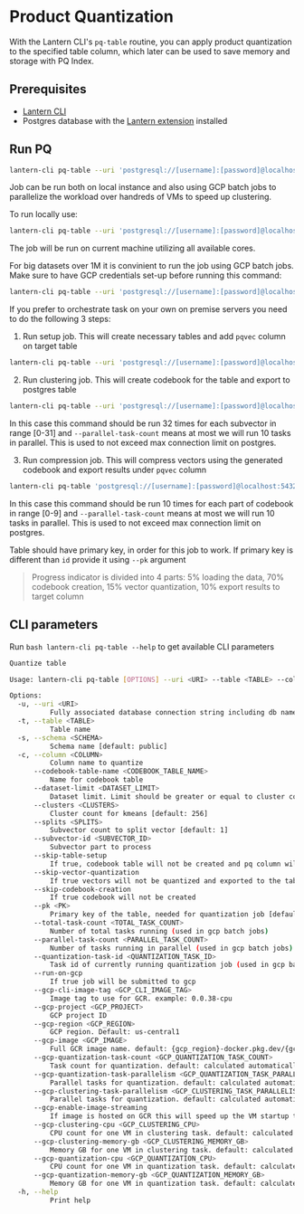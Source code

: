 # Product Quantization

With the Lantern CLI's `pq-table` routine, you can apply product quantization to the specified table column, which later can be used to save memory and storage with PQ Index.

## Prerequisites

- [Lantern CLI](/docs/lantern-cli/install)
- Postgres database with the [Lantern extension](/docs/lantern-db/install) installed

## Run PQ

```bash
lantern-cli pq-table --uri 'postgresql://[username]:[password]@localhost:5432/[db]' --table "sift1m" --column "v" --clusters 256 --splits 32
```

Job can be run both on local instance and also using GCP batch jobs to parallelize the workload over handreds of VMs to speed up clustering.

To run locally use:

```bash
lantern-cli pq-table --uri 'postgresql://[username]:[password]@localhost:5432/[db]' --table "sift1m" --column "v" --clusters 256 --splits 32
```

The job will be run on current machine utilizing all available cores.

For big datasets over 1M it is convinient to run the job using GCP batch jobs.  
Make sure to have GCP credentials set-up before running this command:

```bash
lantern-cli pq-table --uri 'postgresql://[username]:[password]@localhost:5432/[db]' --table "sift1m" --column "v" --clusters 256 --splits 32 --run-on-gcp
```

If you prefer to orchestrate task on your own on premise servers you need to do the following 3 steps:

1. Run setup job. This will create necessary tables and add `pqvec` column on target table

```bash
lantern-cli pq-table --uri 'postgresql://[username]:[password]@localhost:5432/[db]' --table "sift1m" --column "v" --clusters 256 --splits 32 --skip-codebook-creation --skip-vector-compression
```

2. Run clustering job. This will create codebook for the table and export to postgres table

```bash
lantern-cli pq-table --uri 'postgresql://[username]:[password]@localhost:5432/[db]' --table "sift1m" --column "v" --clusters 256 --splits 32 --skip-table-setup --skip-vector-compression --parallel-task-count 10 --subvector-id 0
```

In this case this command should be run 32 times for each subvector in range [0-31] and `--parallel-task-count` means at most we will run 10 tasks in parallel. This is used to not exceed max connection limit on postgres.

3. Run compression job. This will compress vectors using the generated codebook and export results under `pqvec` column

```bash
lantern-cli pq-table 'postgresql://[username]:[password]@localhost:5432/[db]' --table "sift1m" --column "v" --clusters 256 --splits 32 --skip-table-setup --skip-codebook-creation --parallel-task-count 10 --total-task-count 10 --compression-task-id 0
```

In this case this command should be run 10 times for each part of codebook in range [0-9] and `--parallel-task-count` means at most we will run 10 tasks in parallel. This is used to not exceed max connection limit on postgres.

Table should have primary key, in order for this job to work. If primary key is different than `id` provide it using `--pk` argument

> Progress indicator is divided into 4 parts: 5% loading the data, 70% codebook creation, 15% vector quantization, 10% export results to target column

## CLI parameters

Run `bash lantern-cli pq-table --help` to get available CLI parameters

```bash
Quantize table

Usage: lantern-cli pq-table [OPTIONS] --uri <URI> --table <TABLE> --column <COLUMN>

Options:
  -u, --uri <URI>
          Fully associated database connection string including db name
  -t, --table <TABLE>
          Table name
  -s, --schema <SCHEMA>
          Schema name [default: public]
  -c, --column <COLUMN>
          Column name to quantize
      --codebook-table-name <CODEBOOK_TABLE_NAME>
          Name for codebook table
      --dataset-limit <DATASET_LIMIT>
          Dataset limit. Limit should be greater or equal to cluster count
      --clusters <CLUSTERS>
          Cluster count for kmeans [default: 256]
      --splits <SPLITS>
          Subvector count to split vector [default: 1]
      --subvector-id <SUBVECTOR_ID>
          Subvector part to process
      --skip-table-setup
          If true, codebook table will not be created and pq column will not be added to table. So they should be set up externally
      --skip-vector-quantization
          If true vectors will not be quantized and exported to the table
      --skip-codebook-creation
          If true codebook will not be created
      --pk <PK>
          Primary key of the table, needed for quantization job [default: id]
      --total-task-count <TOTAL_TASK_COUNT>
          Number of total tasks running (used in gcp batch jobs)
      --parallel-task-count <PARALLEL_TASK_COUNT>
          Number of tasks running in parallel (used in gcp batch jobs)
      --quantization-task-id <QUANTIZATION_TASK_ID>
          Task id of currently running quantization job (used in gcp batch jobs)
      --run-on-gcp
          If true job will be submitted to gcp
      --gcp-cli-image-tag <GCP_CLI_IMAGE_TAG>
          Image tag to use for GCR. example: 0.0.38-cpu
      --gcp-project <GCP_PROJECT>
          GCP project ID
      --gcp-region <GCP_REGION>
          GCP region. Default: us-central1
      --gcp-image <GCP_IMAGE>
          Full GCR image name. default: {gcp_region}-docker.pkg.dev/{gcp_project_id}/lanterndata/lantern-cli:{gcp_cli_image_tag}
      --gcp-quantization-task-count <GCP_QUANTIZATION_TASK_COUNT>
          Task count for quantization. default: calculated automatically based on dataset size
      --gcp-quantization-task-parallelism <GCP_QUANTIZATION_TASK_PARALLELISM>
          Parallel tasks for quantization. default: calculated automatically based on max connections
      --gcp-clustering-task-parallelism <GCP_CLUSTERING_TASK_PARALLELISM>
          Parallel tasks for quantization. default: calculated automatically based on max connections and dataset size
      --gcp-enable-image-streaming
          If image is hosted on GCR this will speed up the VM startup time
      --gcp-clustering-cpu <GCP_CLUSTERING_CPU>
          CPU count for one VM in clustering task. default: calculated based on dataset size
      --gcp-clustering-memory-gb <GCP_CLUSTERING_MEMORY_GB>
          Memory GB for one VM in clustering task. default: calculated based on CPU count
      --gcp-quantization-cpu <GCP_QUANTIZATION_CPU>
          CPU count for one VM in quantization task. default: calculated based on dataset size
      --gcp-quantization-memory-gb <GCP_QUANTIZATION_MEMORY_GB>
          Memory GB for one VM in quantization task. default: calculated based on CPU count
  -h, --help
          Print help
```
